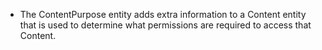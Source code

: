 - The ContentPurpose entity adds extra information to a Content entity that is used to determine what permissions are required to access that Content.